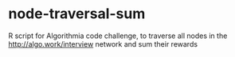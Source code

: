 # node-traversal-sum
R script for Algorithmia code challenge, to traverse all nodes in the http://algo.work/interview network and sum their rewards
